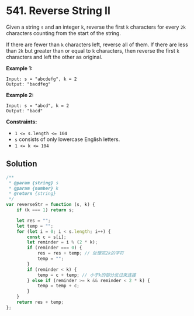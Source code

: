 # 541. Reverse String II

Given a string `s` and an integer `k`, reverse the first `k` characters for every `2k` characters counting from the start of the string.

If there are fewer than `k` characters left, reverse all of them. If there are less than `2k` but greater than or equal to `k` characters, then reverse the first `k` characters and left the other as original.

**Example 1:**

```
Input: s = "abcdefg", k = 2
Output: "bacdfeg"
```

**Example 2:**

```
Input: s = "abcd", k = 2
Output: "bacd"
```

**Constraints:**

-   `1 <= s.length <= 104`
-   `s` consists of only lowercase English letters.
-   `1 <= k <= 104`

## Solution

```javascript
/**
 * @param {string} s
 * @param {number} k
 * @return {string}
 */
var reverseStr = function (s, k) {
    if (k === 1) return s;

    let res = "";
    let temp = "";
    for (let i = 0; i < s.length; i++) {
        const c = s[i];
        let reminder = i % (2 * k);
        if (reminder === 0) {
            res = res + temp; // 处理完2k的字符
            temp = "";
        }
        if (reminder < k) {
            temp = c + temp; // 小于k的部分反过来连接
        } else if (reminder >= k && reminder < 2 * k) {
            temp = temp + c;
        }
    }
    return res + temp;
};
```
